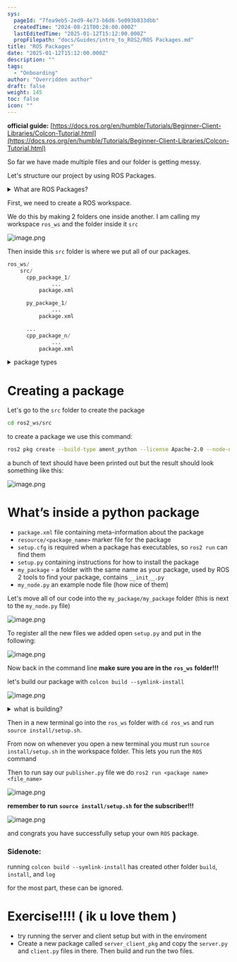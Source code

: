 ```yaml
---
sys:
  pageId: "7fea9eb5-2ed9-4e73-b6d6-5e093b833dbb"
  createdTime: "2024-08-21T00:28:00.000Z"
  lastEditedTime: "2025-01-12T15:12:00.000Z"
  propFilepath: "docs/Guides/intro_to_ROS2/ROS Packages.md"
title: "ROS Packages"
date: "2025-01-12T15:12:00.000Z"
description: ""
tags:
  - "Onboarding"
author: "Overridden author"
draft: false
weight: 145
toc: false
icon: ""
---
```


**official guide:** [https://docs.ros.org/en/humble/Tutorials/Beginner-Client-Libraries/Colcon-Tutorial.html](https://docs.ros.org/en/humble/Tutorials/Beginner-Client-Libraries/Colcon-Tutorial.html)

So far we have made multiple files and our folder is getting messy.

Let's structure our project by using ROS Packages.

<details>

<summary>What are ROS Packages?</summary>

ROS Packages are, as the name implies, packages of code that are highly sharable between ROS developers.

They consist of a folder, `package.xml` file, and source code

```python
      cpp_package_1/
		      ... imagine much code files here ..
          package.xml
```

</details>

First, we need to create a ROS workspace.

We do this by making 2 folders one inside another. I am calling my workspace `ros_ws` and the folder inside it `src`

![image.png](https://prod-files-secure.s3.us-west-2.amazonaws.com/d518164a-d88e-44d1-a4ee-3adb3bd8bce0/70706947-fd18-4537-a67b-e12946812d31/image.png?X-Amz-Algorithm=AWS4-HMAC-SHA256&X-Amz-Content-Sha256=UNSIGNED-PAYLOAD&X-Amz-Credential=ASIAZI2LB466U6M6JCWP%2F20250507%2Fus-west-2%2Fs3%2Faws4_request&X-Amz-Date=20250507T170824Z&X-Amz-Expires=3600&X-Amz-Security-Token=IQoJb3JpZ2luX2VjELn%2F%2F%2F%2F%2F%2F%2F%2F%2F%2FwEaCXVzLXdlc3QtMiJIMEYCIQCpwMHg8Bvv43AnCim%2FVd7h9%2F%2FGmEZ%2FnmbSW8Vz6UzcHwIhAJp1VbY9FK67gdkfFJ%2BadCrHgR8ipSxpgMrffgCfKBV4Kv8DCGIQABoMNjM3NDIzMTgzODA1IgxCpjrNKcuDvNSvQ94q3AMg%2B63OIXk9K50izHQut9L1dClsnUhoOolDJPHM7OWSiAJC7goeJs%2FVocfCBGxwqh%2BmQ6CIljJjWtBHJt4QnRjlK5juUYuRISklEI9RniklP7PbGVHIf1ae74O8Uqij31duhb84hczee7edl9LiC5A1mRZvCCtMteMhEpPtfzXFecnAWFCUiSVCHnaSlyr%2F73DGbcFIR9lD20%2FaMZu%2FArJhy48HrmuzMZ3GCz%2FQKo5HYdgS3fDxUtQ2S3XY5WGgX1tbqWgOaQREBkYDwlI5yejZpeJ6wTdGLZh7wMGwMYroUSH2XdJnnTUHDBVfyoqqNCDPeA6gw7WGUv%2F6KHQjn78t763goNia%2BujBEEE2OdavDGEFawavy7ykYt%2B0zjAu7vEmTsjovtgn9w1uSuL79MY16KoHnTAiaZ8w7gt1eIgJbhVfxws6kZftWcUXT6L3tvCmLi5bA3zvkjsHFZs2E75RSWpgsn0pv32NK6%2FAysrhtKJq5Qmn7DCQW8%2Fyjf8c40sV9b3DeAhQ3mg079%2F8b6Q2EMLONRjirtluqHY1fqQKuHQUjk65SlynzcpUBiaruQvXK9qBymYa5EObtAmduXrS%2FQEAjyGyNABoqE0fSAhmx5HNpeGUrVIr7jxKRTDhm%2B7ABjqkAZenDfloi4xvvjPT5E2GZhjSeoVkkE4CDOd4XFCFQWwc3LMist%2FOhH29h7%2FJigWjPFkFlE1%2FGfZnXG9YYpRgxAYTFN2lvFaI2RhP9hSU1OK8UAH6sP8lP%2BwDz1d1lkC0zBbSS2lHS7XmS5GI1%2BN1PZouC7oZVo54PxPCOavtsi5XH6rPO0LtFhe2eVrsPR8bjrjJx4jEYlCxoO6zScsxTPNlQvrs&X-Amz-Signature=5a287b5ccea78388ca9d60b9c964b4bf1bc87db7444c9b4267c0e4d338cd83b7&X-Amz-SignedHeaders=host&x-id=GetObject)

Then inside this `src` folder is where we put all of our packages.

```python
ros_ws/
    src/
      cpp_package_1/
		      ...
          package.xml

      py_package_1/
		      ...
          package.xml

      ...
      cpp_package_n/
		      ...
          package.xml

```

<details>

<summary>package types</summary>

packages can be either `C++` or python.

the intern file structure is different for each but for this guide we will stick to creating python packages

</details>

# Creating a package

Let's go to the `src` folder to create the package

```bash
cd ros2_ws/src
```

to create a package we use this command:

```bash
ros2 pkg create --build-type ament_python --license Apache-2.0 --node-name my_node my_package
```

a bunch of text should have been printed out but the result should look something like this:

![image.png](https://prod-files-secure.s3.us-west-2.amazonaws.com/d518164a-d88e-44d1-a4ee-3adb3bd8bce0/e6cf1e3f-8512-4a3e-b131-079f800bf3e8/image.png?X-Amz-Algorithm=AWS4-HMAC-SHA256&X-Amz-Content-Sha256=UNSIGNED-PAYLOAD&X-Amz-Credential=ASIAZI2LB466U6M6JCWP%2F20250507%2Fus-west-2%2Fs3%2Faws4_request&X-Amz-Date=20250507T170824Z&X-Amz-Expires=3600&X-Amz-Security-Token=IQoJb3JpZ2luX2VjELn%2F%2F%2F%2F%2F%2F%2F%2F%2F%2FwEaCXVzLXdlc3QtMiJIMEYCIQCpwMHg8Bvv43AnCim%2FVd7h9%2F%2FGmEZ%2FnmbSW8Vz6UzcHwIhAJp1VbY9FK67gdkfFJ%2BadCrHgR8ipSxpgMrffgCfKBV4Kv8DCGIQABoMNjM3NDIzMTgzODA1IgxCpjrNKcuDvNSvQ94q3AMg%2B63OIXk9K50izHQut9L1dClsnUhoOolDJPHM7OWSiAJC7goeJs%2FVocfCBGxwqh%2BmQ6CIljJjWtBHJt4QnRjlK5juUYuRISklEI9RniklP7PbGVHIf1ae74O8Uqij31duhb84hczee7edl9LiC5A1mRZvCCtMteMhEpPtfzXFecnAWFCUiSVCHnaSlyr%2F73DGbcFIR9lD20%2FaMZu%2FArJhy48HrmuzMZ3GCz%2FQKo5HYdgS3fDxUtQ2S3XY5WGgX1tbqWgOaQREBkYDwlI5yejZpeJ6wTdGLZh7wMGwMYroUSH2XdJnnTUHDBVfyoqqNCDPeA6gw7WGUv%2F6KHQjn78t763goNia%2BujBEEE2OdavDGEFawavy7ykYt%2B0zjAu7vEmTsjovtgn9w1uSuL79MY16KoHnTAiaZ8w7gt1eIgJbhVfxws6kZftWcUXT6L3tvCmLi5bA3zvkjsHFZs2E75RSWpgsn0pv32NK6%2FAysrhtKJq5Qmn7DCQW8%2Fyjf8c40sV9b3DeAhQ3mg079%2F8b6Q2EMLONRjirtluqHY1fqQKuHQUjk65SlynzcpUBiaruQvXK9qBymYa5EObtAmduXrS%2FQEAjyGyNABoqE0fSAhmx5HNpeGUrVIr7jxKRTDhm%2B7ABjqkAZenDfloi4xvvjPT5E2GZhjSeoVkkE4CDOd4XFCFQWwc3LMist%2FOhH29h7%2FJigWjPFkFlE1%2FGfZnXG9YYpRgxAYTFN2lvFaI2RhP9hSU1OK8UAH6sP8lP%2BwDz1d1lkC0zBbSS2lHS7XmS5GI1%2BN1PZouC7oZVo54PxPCOavtsi5XH6rPO0LtFhe2eVrsPR8bjrjJx4jEYlCxoO6zScsxTPNlQvrs&X-Amz-Signature=a2ecb25c132694b6ae76e81c5282d4a20ddbf69fdfdc23b8b2c382659f7453e2&X-Amz-SignedHeaders=host&x-id=GetObject)

# What’s inside a python package

- `package.xml` file containing meta-information about the package
- `resource/<package_name>` marker file for the package
- `setup.cfg` is required when a package has executables, so `ros2 run` can find them
- `setup.py` containing instructions for how to install the package
- `my_package` - a folder with the same name as your package, used by ROS 2 tools to find your package, contains `__init__.py`
- `my_node.py` an example node file (how nice of them)

Let's move all of our code into the `my_package/my_package` folder (this is next to the `my_node.py` file)

![image.png](https://prod-files-secure.s3.us-west-2.amazonaws.com/d518164a-d88e-44d1-a4ee-3adb3bd8bce0/9ce58f11-0da9-4d3e-b86d-506a9685d378/image.png?X-Amz-Algorithm=AWS4-HMAC-SHA256&X-Amz-Content-Sha256=UNSIGNED-PAYLOAD&X-Amz-Credential=ASIAZI2LB466U6M6JCWP%2F20250507%2Fus-west-2%2Fs3%2Faws4_request&X-Amz-Date=20250507T170824Z&X-Amz-Expires=3600&X-Amz-Security-Token=IQoJb3JpZ2luX2VjELn%2F%2F%2F%2F%2F%2F%2F%2F%2F%2FwEaCXVzLXdlc3QtMiJIMEYCIQCpwMHg8Bvv43AnCim%2FVd7h9%2F%2FGmEZ%2FnmbSW8Vz6UzcHwIhAJp1VbY9FK67gdkfFJ%2BadCrHgR8ipSxpgMrffgCfKBV4Kv8DCGIQABoMNjM3NDIzMTgzODA1IgxCpjrNKcuDvNSvQ94q3AMg%2B63OIXk9K50izHQut9L1dClsnUhoOolDJPHM7OWSiAJC7goeJs%2FVocfCBGxwqh%2BmQ6CIljJjWtBHJt4QnRjlK5juUYuRISklEI9RniklP7PbGVHIf1ae74O8Uqij31duhb84hczee7edl9LiC5A1mRZvCCtMteMhEpPtfzXFecnAWFCUiSVCHnaSlyr%2F73DGbcFIR9lD20%2FaMZu%2FArJhy48HrmuzMZ3GCz%2FQKo5HYdgS3fDxUtQ2S3XY5WGgX1tbqWgOaQREBkYDwlI5yejZpeJ6wTdGLZh7wMGwMYroUSH2XdJnnTUHDBVfyoqqNCDPeA6gw7WGUv%2F6KHQjn78t763goNia%2BujBEEE2OdavDGEFawavy7ykYt%2B0zjAu7vEmTsjovtgn9w1uSuL79MY16KoHnTAiaZ8w7gt1eIgJbhVfxws6kZftWcUXT6L3tvCmLi5bA3zvkjsHFZs2E75RSWpgsn0pv32NK6%2FAysrhtKJq5Qmn7DCQW8%2Fyjf8c40sV9b3DeAhQ3mg079%2F8b6Q2EMLONRjirtluqHY1fqQKuHQUjk65SlynzcpUBiaruQvXK9qBymYa5EObtAmduXrS%2FQEAjyGyNABoqE0fSAhmx5HNpeGUrVIr7jxKRTDhm%2B7ABjqkAZenDfloi4xvvjPT5E2GZhjSeoVkkE4CDOd4XFCFQWwc3LMist%2FOhH29h7%2FJigWjPFkFlE1%2FGfZnXG9YYpRgxAYTFN2lvFaI2RhP9hSU1OK8UAH6sP8lP%2BwDz1d1lkC0zBbSS2lHS7XmS5GI1%2BN1PZouC7oZVo54PxPCOavtsi5XH6rPO0LtFhe2eVrsPR8bjrjJx4jEYlCxoO6zScsxTPNlQvrs&X-Amz-Signature=d0b4f3f14b6981a153b5721d7a25a2a99bbeb1d48a5441d1b583a2a2a2f8588b&X-Amz-SignedHeaders=host&x-id=GetObject)

To register all the new files we added open `setup.py` and put in the following:

![image.png](https://prod-files-secure.s3.us-west-2.amazonaws.com/d518164a-d88e-44d1-a4ee-3adb3bd8bce0/1cd7c262-4cae-4496-9d75-c178537d24a2/image.png?X-Amz-Algorithm=AWS4-HMAC-SHA256&X-Amz-Content-Sha256=UNSIGNED-PAYLOAD&X-Amz-Credential=ASIAZI2LB466U6M6JCWP%2F20250507%2Fus-west-2%2Fs3%2Faws4_request&X-Amz-Date=20250507T170824Z&X-Amz-Expires=3600&X-Amz-Security-Token=IQoJb3JpZ2luX2VjELn%2F%2F%2F%2F%2F%2F%2F%2F%2F%2FwEaCXVzLXdlc3QtMiJIMEYCIQCpwMHg8Bvv43AnCim%2FVd7h9%2F%2FGmEZ%2FnmbSW8Vz6UzcHwIhAJp1VbY9FK67gdkfFJ%2BadCrHgR8ipSxpgMrffgCfKBV4Kv8DCGIQABoMNjM3NDIzMTgzODA1IgxCpjrNKcuDvNSvQ94q3AMg%2B63OIXk9K50izHQut9L1dClsnUhoOolDJPHM7OWSiAJC7goeJs%2FVocfCBGxwqh%2BmQ6CIljJjWtBHJt4QnRjlK5juUYuRISklEI9RniklP7PbGVHIf1ae74O8Uqij31duhb84hczee7edl9LiC5A1mRZvCCtMteMhEpPtfzXFecnAWFCUiSVCHnaSlyr%2F73DGbcFIR9lD20%2FaMZu%2FArJhy48HrmuzMZ3GCz%2FQKo5HYdgS3fDxUtQ2S3XY5WGgX1tbqWgOaQREBkYDwlI5yejZpeJ6wTdGLZh7wMGwMYroUSH2XdJnnTUHDBVfyoqqNCDPeA6gw7WGUv%2F6KHQjn78t763goNia%2BujBEEE2OdavDGEFawavy7ykYt%2B0zjAu7vEmTsjovtgn9w1uSuL79MY16KoHnTAiaZ8w7gt1eIgJbhVfxws6kZftWcUXT6L3tvCmLi5bA3zvkjsHFZs2E75RSWpgsn0pv32NK6%2FAysrhtKJq5Qmn7DCQW8%2Fyjf8c40sV9b3DeAhQ3mg079%2F8b6Q2EMLONRjirtluqHY1fqQKuHQUjk65SlynzcpUBiaruQvXK9qBymYa5EObtAmduXrS%2FQEAjyGyNABoqE0fSAhmx5HNpeGUrVIr7jxKRTDhm%2B7ABjqkAZenDfloi4xvvjPT5E2GZhjSeoVkkE4CDOd4XFCFQWwc3LMist%2FOhH29h7%2FJigWjPFkFlE1%2FGfZnXG9YYpRgxAYTFN2lvFaI2RhP9hSU1OK8UAH6sP8lP%2BwDz1d1lkC0zBbSS2lHS7XmS5GI1%2BN1PZouC7oZVo54PxPCOavtsi5XH6rPO0LtFhe2eVrsPR8bjrjJx4jEYlCxoO6zScsxTPNlQvrs&X-Amz-Signature=5e837bd1d4949a3230e9bc8c0e489afa6f06c91e280f08d1b842bf1103ba9fec&X-Amz-SignedHeaders=host&x-id=GetObject)

Now back in the command line **make sure you are in the** **`ros_ws`** **folder!!!**

let's build our package with `colcon build --symlink-install`

![image.png](https://prod-files-secure.s3.us-west-2.amazonaws.com/d518164a-d88e-44d1-a4ee-3adb3bd8bce0/2f2a0d27-b173-48fd-b189-5f5c0ce65619/image.png?X-Amz-Algorithm=AWS4-HMAC-SHA256&X-Amz-Content-Sha256=UNSIGNED-PAYLOAD&X-Amz-Credential=ASIAZI2LB466U6M6JCWP%2F20250507%2Fus-west-2%2Fs3%2Faws4_request&X-Amz-Date=20250507T170824Z&X-Amz-Expires=3600&X-Amz-Security-Token=IQoJb3JpZ2luX2VjELn%2F%2F%2F%2F%2F%2F%2F%2F%2F%2FwEaCXVzLXdlc3QtMiJIMEYCIQCpwMHg8Bvv43AnCim%2FVd7h9%2F%2FGmEZ%2FnmbSW8Vz6UzcHwIhAJp1VbY9FK67gdkfFJ%2BadCrHgR8ipSxpgMrffgCfKBV4Kv8DCGIQABoMNjM3NDIzMTgzODA1IgxCpjrNKcuDvNSvQ94q3AMg%2B63OIXk9K50izHQut9L1dClsnUhoOolDJPHM7OWSiAJC7goeJs%2FVocfCBGxwqh%2BmQ6CIljJjWtBHJt4QnRjlK5juUYuRISklEI9RniklP7PbGVHIf1ae74O8Uqij31duhb84hczee7edl9LiC5A1mRZvCCtMteMhEpPtfzXFecnAWFCUiSVCHnaSlyr%2F73DGbcFIR9lD20%2FaMZu%2FArJhy48HrmuzMZ3GCz%2FQKo5HYdgS3fDxUtQ2S3XY5WGgX1tbqWgOaQREBkYDwlI5yejZpeJ6wTdGLZh7wMGwMYroUSH2XdJnnTUHDBVfyoqqNCDPeA6gw7WGUv%2F6KHQjn78t763goNia%2BujBEEE2OdavDGEFawavy7ykYt%2B0zjAu7vEmTsjovtgn9w1uSuL79MY16KoHnTAiaZ8w7gt1eIgJbhVfxws6kZftWcUXT6L3tvCmLi5bA3zvkjsHFZs2E75RSWpgsn0pv32NK6%2FAysrhtKJq5Qmn7DCQW8%2Fyjf8c40sV9b3DeAhQ3mg079%2F8b6Q2EMLONRjirtluqHY1fqQKuHQUjk65SlynzcpUBiaruQvXK9qBymYa5EObtAmduXrS%2FQEAjyGyNABoqE0fSAhmx5HNpeGUrVIr7jxKRTDhm%2B7ABjqkAZenDfloi4xvvjPT5E2GZhjSeoVkkE4CDOd4XFCFQWwc3LMist%2FOhH29h7%2FJigWjPFkFlE1%2FGfZnXG9YYpRgxAYTFN2lvFaI2RhP9hSU1OK8UAH6sP8lP%2BwDz1d1lkC0zBbSS2lHS7XmS5GI1%2BN1PZouC7oZVo54PxPCOavtsi5XH6rPO0LtFhe2eVrsPR8bjrjJx4jEYlCxoO6zScsxTPNlQvrs&X-Amz-Signature=109ed576fdf48c7a644afd8101cf13b40d3fc67ed64ff7f15216de4276cf0ee3&X-Amz-SignedHeaders=host&x-id=GetObject)

<details>

<summary>what is building?</summary>

if you are a CS major at Rose-Hulman you will learn the answer to this in CSSE132

but TLDR; is it combines all the code files into one program that can be run easily 

</details>

Then in a new terminal go into the `ros_ws` folder with `cd ros_ws` and run `source install/setup.sh`. 

From now on whenever you open a new terminal you must run `source install/setup.sh` in the workspace folder. This lets you run the `ROS` command

Then to run say our `publisher.py` file we do `ros2 run <package name> <file_name>`

![image.png](https://prod-files-secure.s3.us-west-2.amazonaws.com/d518164a-d88e-44d1-a4ee-3adb3bd8bce0/4f4b1219-3a44-4632-aa0a-ce3471699f59/image.png?X-Amz-Algorithm=AWS4-HMAC-SHA256&X-Amz-Content-Sha256=UNSIGNED-PAYLOAD&X-Amz-Credential=ASIAZI2LB466U6M6JCWP%2F20250507%2Fus-west-2%2Fs3%2Faws4_request&X-Amz-Date=20250507T170824Z&X-Amz-Expires=3600&X-Amz-Security-Token=IQoJb3JpZ2luX2VjELn%2F%2F%2F%2F%2F%2F%2F%2F%2F%2FwEaCXVzLXdlc3QtMiJIMEYCIQCpwMHg8Bvv43AnCim%2FVd7h9%2F%2FGmEZ%2FnmbSW8Vz6UzcHwIhAJp1VbY9FK67gdkfFJ%2BadCrHgR8ipSxpgMrffgCfKBV4Kv8DCGIQABoMNjM3NDIzMTgzODA1IgxCpjrNKcuDvNSvQ94q3AMg%2B63OIXk9K50izHQut9L1dClsnUhoOolDJPHM7OWSiAJC7goeJs%2FVocfCBGxwqh%2BmQ6CIljJjWtBHJt4QnRjlK5juUYuRISklEI9RniklP7PbGVHIf1ae74O8Uqij31duhb84hczee7edl9LiC5A1mRZvCCtMteMhEpPtfzXFecnAWFCUiSVCHnaSlyr%2F73DGbcFIR9lD20%2FaMZu%2FArJhy48HrmuzMZ3GCz%2FQKo5HYdgS3fDxUtQ2S3XY5WGgX1tbqWgOaQREBkYDwlI5yejZpeJ6wTdGLZh7wMGwMYroUSH2XdJnnTUHDBVfyoqqNCDPeA6gw7WGUv%2F6KHQjn78t763goNia%2BujBEEE2OdavDGEFawavy7ykYt%2B0zjAu7vEmTsjovtgn9w1uSuL79MY16KoHnTAiaZ8w7gt1eIgJbhVfxws6kZftWcUXT6L3tvCmLi5bA3zvkjsHFZs2E75RSWpgsn0pv32NK6%2FAysrhtKJq5Qmn7DCQW8%2Fyjf8c40sV9b3DeAhQ3mg079%2F8b6Q2EMLONRjirtluqHY1fqQKuHQUjk65SlynzcpUBiaruQvXK9qBymYa5EObtAmduXrS%2FQEAjyGyNABoqE0fSAhmx5HNpeGUrVIr7jxKRTDhm%2B7ABjqkAZenDfloi4xvvjPT5E2GZhjSeoVkkE4CDOd4XFCFQWwc3LMist%2FOhH29h7%2FJigWjPFkFlE1%2FGfZnXG9YYpRgxAYTFN2lvFaI2RhP9hSU1OK8UAH6sP8lP%2BwDz1d1lkC0zBbSS2lHS7XmS5GI1%2BN1PZouC7oZVo54PxPCOavtsi5XH6rPO0LtFhe2eVrsPR8bjrjJx4jEYlCxoO6zScsxTPNlQvrs&X-Amz-Signature=e00ea476efa3838f7b43410988df5944bd20ee51212f8ba24be97d8ecfe6b17d&X-Amz-SignedHeaders=host&x-id=GetObject)

**remember to run** **`source install/setup.sh`** **for the subscriber!!!**

![image.png](https://prod-files-secure.s3.us-west-2.amazonaws.com/d518164a-d88e-44d1-a4ee-3adb3bd8bce0/02121119-dad4-49ec-8356-c956108b4243/image.png?X-Amz-Algorithm=AWS4-HMAC-SHA256&X-Amz-Content-Sha256=UNSIGNED-PAYLOAD&X-Amz-Credential=ASIAZI2LB466U6M6JCWP%2F20250507%2Fus-west-2%2Fs3%2Faws4_request&X-Amz-Date=20250507T170824Z&X-Amz-Expires=3600&X-Amz-Security-Token=IQoJb3JpZ2luX2VjELn%2F%2F%2F%2F%2F%2F%2F%2F%2F%2FwEaCXVzLXdlc3QtMiJIMEYCIQCpwMHg8Bvv43AnCim%2FVd7h9%2F%2FGmEZ%2FnmbSW8Vz6UzcHwIhAJp1VbY9FK67gdkfFJ%2BadCrHgR8ipSxpgMrffgCfKBV4Kv8DCGIQABoMNjM3NDIzMTgzODA1IgxCpjrNKcuDvNSvQ94q3AMg%2B63OIXk9K50izHQut9L1dClsnUhoOolDJPHM7OWSiAJC7goeJs%2FVocfCBGxwqh%2BmQ6CIljJjWtBHJt4QnRjlK5juUYuRISklEI9RniklP7PbGVHIf1ae74O8Uqij31duhb84hczee7edl9LiC5A1mRZvCCtMteMhEpPtfzXFecnAWFCUiSVCHnaSlyr%2F73DGbcFIR9lD20%2FaMZu%2FArJhy48HrmuzMZ3GCz%2FQKo5HYdgS3fDxUtQ2S3XY5WGgX1tbqWgOaQREBkYDwlI5yejZpeJ6wTdGLZh7wMGwMYroUSH2XdJnnTUHDBVfyoqqNCDPeA6gw7WGUv%2F6KHQjn78t763goNia%2BujBEEE2OdavDGEFawavy7ykYt%2B0zjAu7vEmTsjovtgn9w1uSuL79MY16KoHnTAiaZ8w7gt1eIgJbhVfxws6kZftWcUXT6L3tvCmLi5bA3zvkjsHFZs2E75RSWpgsn0pv32NK6%2FAysrhtKJq5Qmn7DCQW8%2Fyjf8c40sV9b3DeAhQ3mg079%2F8b6Q2EMLONRjirtluqHY1fqQKuHQUjk65SlynzcpUBiaruQvXK9qBymYa5EObtAmduXrS%2FQEAjyGyNABoqE0fSAhmx5HNpeGUrVIr7jxKRTDhm%2B7ABjqkAZenDfloi4xvvjPT5E2GZhjSeoVkkE4CDOd4XFCFQWwc3LMist%2FOhH29h7%2FJigWjPFkFlE1%2FGfZnXG9YYpRgxAYTFN2lvFaI2RhP9hSU1OK8UAH6sP8lP%2BwDz1d1lkC0zBbSS2lHS7XmS5GI1%2BN1PZouC7oZVo54PxPCOavtsi5XH6rPO0LtFhe2eVrsPR8bjrjJx4jEYlCxoO6zScsxTPNlQvrs&X-Amz-Signature=c3f494357b8b4a8728e40c665e77e2631edd37e109c866a6f427115fdd93d068&X-Amz-SignedHeaders=host&x-id=GetObject)

and congrats you have successfully setup your own `ROS` package.

### Sidenote:

running `colcon build --symlink-install` has created other folder `build`, `install`, and `log`

for the most part, these can be ignored.

# Exercise!!!! ( ik u love them )

- try running the server and client setup but with in the enviroment
- Create a new package called `server_client_pkg` and copy the `server.py` and `client.py` files in there. Then build and run the two files.
